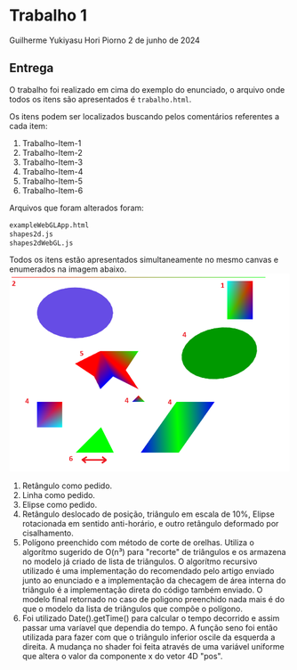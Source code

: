 # Trabalho 1

Guilherme Yukiyasu Hori Piorno
2 de junho de 2024

## Entrega
  O trabalho foi realizado em cima do exemplo do enunciado, o arquivo onde todos os itens são apresentados é `trabalho.html`.
  
Os itens podem ser localizados buscando pelos comentários referentes a cada item:
1. Trabalho-Item-1
2. Trabalho-Item-2
3. Trabalho-Item-3
4. Trabalho-Item-4
5. Trabalho-Item-5
6. Trabalho-Item-6

Arquivos que foram alterados foram:
```
exampleWebGLApp.html
shapes2d.js
shapes2dWebGL.js
```


Todos os itens estão apresentados simultaneamente no mesmo canvas e enumerados na imagem abaixo.
![Canvas.](/Imagem.png)

1. Retângulo como pedido.
2. Linha como pedido.
3. Elipse como pedido.
4. Retângulo deslocado de posição, triângulo em escala de 10%, Elipse rotacionada em sentido anti-horário, e outro retângulo deformado por cisalhamento.
5. Polígono preenchido com método de corte de orelhas. Utiliza o algorítmo sugerido de O(n³) para "recorte" de triângulos e os armazena no modelo já criado de lista de triângulos. O algorítmo recursivo utilizado é uma implementação do recomendado pelo artigo enviado junto ao enunciado e a implementação da checagem de área interna do triângulo é a implementação direta do código também enviado. O modelo final retornado no caso de poligono preenchido nada mais é do que o modelo da lista de triângulos que compõe o polígono.
6. Foi utilizado Date().getTime() para calcular o tempo decorrido e assim passar uma varíavel que dependia do tempo. A função seno foi então utilizada para fazer com que o triângulo inferior oscile da esquerda a direita. A mudança no shader foi feita através de uma variável uniforme que altera o valor da componente x do vetor 4D "pos".
